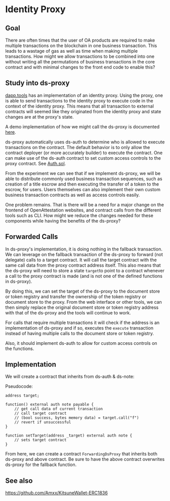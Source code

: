 # Identity Proxy

## Goal

There are often times that the user of OA products are required to make multiple transactions on the blockchain in one business transaction. This leads to a wastage of gas as well as time when making multiple transactions. How might we allow transactions to be combined into one without writing all the permutations of business transactions in the core contract and with minimal changes to the front end code to enable this?

## Study into ds-proxy

[dapp.tools](https://dapp.tools/) has an implementation of an identity proxy. Using the proxy, one is able to send transactions to the identity proxy to execute code in the context of the identity proxy. This means that all transaction to external contracts will seemed like they originated from the identity proxy and state changes are at the proxy's state.

A demo implementation of how we might call the ds-proxy is documented [here](https://github.com/yehjxraymond/dsproxy-experiment/blob/master/src/index.ts).

ds-proxy automatically uses ds-auth to determine who is allowed to execute transactions on the contract. The default behavior is to only allow the contract deployer (or more accurately builder) to execute the contract. One can make use of the ds-auth contract to set custom access controls to the proxy contract. See [Auth.sol](https://github.com/yehjxraymond/dsproxy-experiment/blob/master/contracts/Auth.sol).

From the experiment we can see that if we implement ds-proxy, we will be able to distribute commonly used business transaction sequences, such as creation of a title escrow and then executing the transfer of a token to the escrow, for users. Users themselves can also implement their own custom business transaction contracts as well as access controls easily.

One problem remains. That is there will be a need for a major change on the frontend of OpenAttestation websites, and contract calls from the different tools such as CLI. How might we reduce the changes needed for these components while having the benefits of the ds-proxy?

## Forwarded Calls

In ds-proxy's implementation, it is doing nothing in the fallback transaction. We can leverage on the fallback transaction of the ds-proxy to forward (not delegate) calls to a target contract. It will call the target contract with the same call data from the proxy contract address itself. This also means that the ds-proxy will need to store a state `target`to point to a contract whenever a call to the proxy contract is made (and is not one of the defined functions in ds-proxy).

By doing this, we can set the target of the ds-proxy to the document store or token registry and transfer the ownership of the token registry or document store to the proxy. From the web interface or other tools, we can then simply replace the original document store or token registry address with that of the ds-proxy and the tools will continue to work.

For calls that require multiple transactions it will check if the address is an implementation of ds-proxy and if so, executes the `execute` transaction instead of having multiple calls to the document store or token registry.

Also, it should implement ds-auth to allow for custom access controls on the functions.

## Implementation

We will create a contract that inherits from ds-auth & ds-note:

Pseudocode:

```sol
address target;

function() external auth note payable {
    // get call data of current transaction
    // call target contract
    // (bool success, bytes memory data) = target.call("f")
    // revert if unsuccessful
}

function setTarget(address _target) external auth note {
    // sets target contract
}
```

From here, we can create a contract `ForwardingDsProxy` that inherits both ds-proxy and above contract. Be sure to have the above contract overwrites ds-proxy for the fallback function. 

## See also

https://github.com/Amxx/KitsuneWallet-ERC1836
